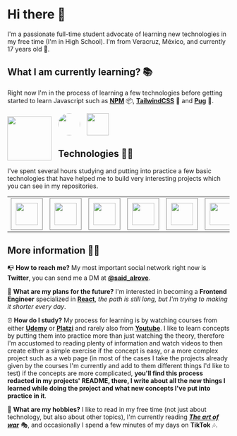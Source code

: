 # **Hi there** 👋
I'm a passionate full-time student advocate of learning new technologies in my free time (I'm in High School). I'm from Veracruz, México, and currently 17 years old 🧑.

##  **What I am currently learning?** 📚
Right now I'm in the process of learning a few technologies before getting started to learn Javascript such as [**NPM**](https://www.npmjs.com/) 📦, [**TailwindCSS**](https://tailwindcss.com/) 🎨 and [**Pug**](https://pugjs.org/api/getting-started.html) 🐶.

<a href="https://www.npmjs.com/"> 
    <img
        src="https://upload.wikimedia.org/wikipedia/commons/thumb/d/db/Npm-logo.svg/1280px-Npm-logo.svg.png"
        width="100px"
        style="
            margin-right: 15px; 
            margin-top: 7.5px; 
            float: left;">
</a> 

<a href="https://tailwindcss.com/">
    <img 
    src="https://tailwindcss.com/_next/static/media/twitter-square.daf77586b35e90319725e742f6e069f9.jpg" 
    width="50px" 
    height="50px" 
    style="
        border-radius: 50%; 
        float: left; 
        margin-right: 15px;">
</a>

<a href="https://pugjs.org/api/getting-started.html">
    <img
        src="https://cdn.worldvectorlogo.com/logos/pug.svg"
        width="50px"
        height="50px">
</a>

## **Technologies** 👩‍💻
I've spent several hours studying and putting into practice a few basic technologies that have helped me to build very interesting projects which you can see in my repositories.

<table>
    <td>
        <a href="https://github.com/said-alrove?tab=repositories&q=html&type=&language=&sort=">
            <img 
                src="https://upload.wikimedia.org/wikipedia/commons/thumb/3/38/HTML5_Badge.svg/1200px-HTML5_Badge.svg.png" 
                width="50px" 
                height="50px"
                style="
                    border: 1px solid gray; 
                    padding: 10px;">
        </a>
    </td>
    <td>
        <a href="https://github.com/said-alrove?tab=repositories&q=css&type=&language=&sort=">
            <img 
                src="https://upload.wikimedia.org/wikipedia/commons/thumb/6/62/CSS3_logo.svg/240px-CSS3_logo.svg.png" 
                width="50px" 
                height="50px"
                style="
                    border: 1px solid gray; 
                    padding: 10px;">
        </a>
    </td>
    <td>
        <a href="https://github.com/said-alrove?tab=repositories&q=sass&type=&language=&sort=">
            <img 
                src="https://sass-lang.com/assets/img/styleguide/seal-color-aef0354c.png" 
                width="50px" 
                height="50px"
                style="
                    border: 1px solid gray; 
                    padding: 10px;">
        </a>
    </td>
    <td>
        <a href="https://github.com/said-alrove?tab=repositories&q=gulp&type=&language=&sort=">
            <img 
                src="https://cdn2.hubspot.net/hubfs/4008838/gulp-red-text.png" 
                width="50px" 
                height="50px"
                style="
                    border: 1px solid gray; 
                    padding: 10px;">
        </a>
    </td>
    <td>
        <a href="https://github.com/said-alrove?tab=repositories&q=git&type=&language=&sort=">
            <img 
                src="https://upload.wikimedia.org/wikipedia/commons/thumb/3/3f/Git_icon.svg/1200px-Git_icon.svg.png" 
                width="50px" 
                height="50px"
                style="
                    border: 1px solid gray; 
                    padding: 10px;">
        </a>
    </td>
    <td>
        <a href="https://github.com/said-alrove?tab=repositories&q=postcss&type=&language=&sort=">
            <img 
                src="https://upload.wikimedia.org/wikipedia/commons/thumb/b/bc/PostCSS_Logo.svg/1200px-PostCSS_Logo.svg.png" 
                width="50px" 
                height="50px"
                style="
                    border: 1px solid gray; 
                    padding: 10px;">
        </a>
    </td>
</table>

## **More information** 💁‍♂️
📭 **How to reach me?** My most important social network right now is **Twitter**, you can send me a DM at [**@said_alrove**](https://twitter.com/said_alrove).

🔮 **What are my plans for the future?** I'm interested in becoming a **Frontend Engineer** specialized in [**React**](https://reactjs.org/), *the path is still long, but I'm trying to making it shorter every day*.

⏰ **How do I study?** My process for learning is by watching courses from either [**Udemy**](https://www.udemy.com/) or [**Platzi**](https://platzi.com/) and rarely also from [**Youtube**](https://youtube.com/). I like to learn concepts by putting them into practice more than just watching the theory, therefore I'm accustomed to reading plenty of information and watch videos to then create either a simple exercise if the concept is easy, or a more complex project such as a web page (in most of the cases I take the projects already given by the courses I'm currently and add to them different things I'd like to test) if the concepts are more complicated, **you'll find this process redacted in my projects' README, there, I write about all the new things I learned while doing the project and what new concepts I've put into practice in it**.

🏓 **What are my hobbies?** I like to read in my free time (not just about technology, but also about other topics), I'm currently reading [***The art of war***](https://www.amazon.com.mx/El-arte-guerra-Sun-Tzu/dp/6077479543/ref=asc_df_6077479543/?tag=gledskshopmx-20&linkCode=df0&hvadid=451028174876&hvpos=&hvnetw=g&hvrand=15438335310652555491&hvpone=&hvptwo=&hvqmt=&hvdev=c&hvdvcmdl=&hvlocint=&hvlocphy=1010203&hvtargid=pla-979976372121&psc=1) 🎭, and occasionally I spend a few minutes of my days on **TikTok** 🎶.


